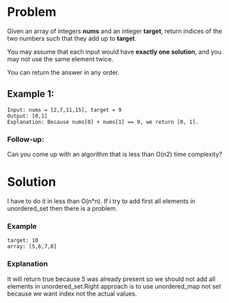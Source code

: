 # Problem

Given an array of integers **nums** and an integer **target**, return indices of the two numbers such that they add up to **target**.

You may assume that each input would have **exactly one solution**, and you may not use the same element twice.

You can return the answer in any order.

## Example 1:

```
Input: nums = [2,7,11,15], target = 9
Output: [0,1]
Explanation: Because nums[0] + nums[1] == 9, we return [0, 1].
```

### Follow-up:

Can you come up with an algorithm that is less than O(n2) time complexity?

# Solution

I have to do it in less than O(n\*n). If i try to add first all elements in unordered_set then there is a problem.

### Example

```
target: 10
array: [5,6,7,8]
```

### Explanation

It will return true because 5 was already present so we should not add all elements in unordered_set.Right approach is to use unordered_map not set because we want index not the actual values.
